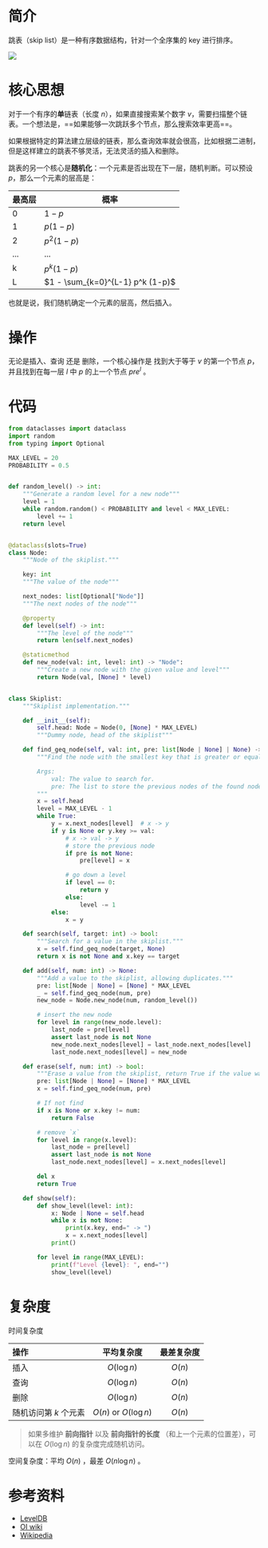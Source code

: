 # 简介

跳表（skip list）是一种有序数据结构，针对一个全序集的 key 进行排序。

![](https://upload.wikimedia.org/wikipedia/commons/thumb/8/86/Skip_list.svg/800px-Skip_list.svg.png)

# 核心思想

对于一个有序的**单**链表（长度 $n$），如果直接搜索某个数字 $v$，需要扫描整个链表。一个想法是，==如果能够一次跳跃多个节点，那么搜索效率更高==。

如果根据特定的算法建立层级的链表，那么查询效率就会很高，比如根据二进制，但是这样建立的跳表不够灵活，无法灵活的插入和删除。

跳表的另一个核心是**随机化**：一个元素是否出现在下一层，随机判断。可以预设 $p$，那么一个元素的层高是：

| 最高层 | 概率                               |
| --- | -------------------------------- |
| 0   | $1-p$                            |
| 1   | $p(1-p)$                         |
| 2   | $p^2 (1-p)$                      |
| ... | ...                              |
| k   | $p^k (1-p)$                      |
| L   | $1 - \sum_{k=0}^{L-1} p^k (1-p)$ |

也就是说，我们随机确定一个元素的层高，然后插入。

# 操作

无论是插入、查询 还是 删除，一个核心操作是 找到大于等于 $v$ 的第一个节点 $p$，并且找到在每一层 $l$ 中 $p$ 的上一个节点 $pre^l$ 。

# 代码

```python
from dataclasses import dataclass
import random
from typing import Optional

MAX_LEVEL = 20
PROBABILITY = 0.5


def random_level() -> int:
    """Generate a random level for a new node"""
    level = 1
    while random.random() < PROBABILITY and level < MAX_LEVEL:
        level += 1
    return level


@dataclass(slots=True)
class Node:
    """Node of the skiplist."""

    key: int
    """The value of the node"""

    next_nodes: list[Optional["Node"]]
    """The next nodes of the node"""

    @property
    def level(self) -> int:
        """The level of the node"""
        return len(self.next_nodes)

    @staticmethod
    def new_node(val: int, level: int) -> "Node":
        """Create a new node with the given value and level"""
        return Node(val, [None] * level)


class Skiplist:
    """Skiplist implementation."""

    def __init__(self):
        self.head: Node = Node(0, [None] * MAX_LEVEL)
        """Dummy node, head of the skiplist"""

    def find_geq_node(self, val: int, pre: list[Node | None] | None) -> Node | None:
        """Find the node with the smallest key that is greater or equal to the given value.

        Args:
            val: The value to search for.
            pre: The list to store the previous nodes of the found node. If None, don't store them.
        """
        x = self.head
        level = MAX_LEVEL - 1
        while True:
            y = x.next_nodes[level]  # x -> y
            if y is None or y.key >= val:
                # x -> val -> y
                # store the previous node
                if pre is not None:
                    pre[level] = x

                # go down a level
                if level == 0:
                    return y
                else:
                    level -= 1
            else:
                x = y

    def search(self, target: int) -> bool:
        """Search for a value in the skiplist."""
        x = self.find_geq_node(target, None)
        return x is not None and x.key == target

    def add(self, num: int) -> None:
        """Add a value to the skiplist, allowing duplicates."""
        pre: list[Node | None] = [None] * MAX_LEVEL
        _ = self.find_geq_node(num, pre)
        new_node = Node.new_node(num, random_level())

        # insert the new node
        for level in range(new_node.level):
            last_node = pre[level]
            assert last_node is not None
            new_node.next_nodes[level] = last_node.next_nodes[level]
            last_node.next_nodes[level] = new_node

    def erase(self, num: int) -> bool:
        """Erase a value from the skiplist, return True if the value was found and removed."""
        pre: list[Node | None] = [None] * MAX_LEVEL
        x = self.find_geq_node(num, pre)

        # If not find
        if x is None or x.key != num:
            return False

        # remove `x`
        for level in range(x.level):
            last_node = pre[level]
            assert last_node is not None
            last_node.next_nodes[level] = x.next_nodes[level]

        del x
        return True

    def show(self):
        def show_level(level: int):
            x: Node | None = self.head
            while x is not None:
                print(x.key, end=" -> ")
                x = x.next_nodes[level]
            print()

        for level in range(MAX_LEVEL):
            print(f"Level {level}: ", end="")
            show_level(level)


```

# 复杂度

时间复杂度

| 操作            |         平均复杂度         | 最差复杂度  |
| :------------ | :-------------------: | :----: |
| 插入            |      $O(\log n)$      | $O(n)$ |
| 查询            |      $O(\log n)$      | $O(n)$ |
| 删除            |      $O(\log n)$      | $O(n)$ |
| 随机访问第 $k$ 个元素 | $O(n)$ or $O(\log n)$ | $O(n)$ |
> 如果多维护 **前向指针** 以及 **前向指针的长度** （和上一个元素的位置差），可以在 $O(\log n)$ 的复杂度完成随机访问。

空间复杂度：平均 $O(n)$ ，最差 $O(n \log n)$ 。

# 参考资料

- [LevelDB](https://selfboot.cn/2024/09/09/leveldb_source_skiplist/)
- [OI wiki](https://oi-wiki.org/ds/skiplist/)
- [Wikipedia](https://en.wikipedia.org/wiki/Skip_list)